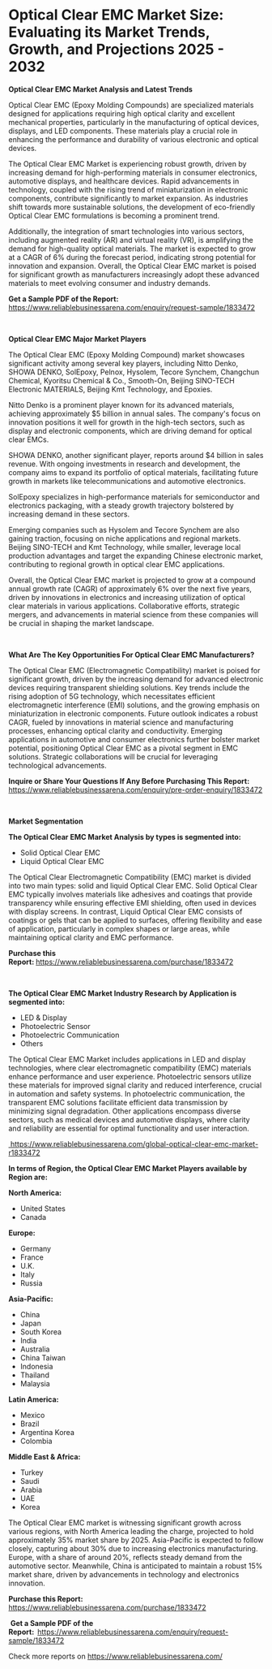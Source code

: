 <p><h1>Optical Clear EMC Market Size: Evaluating its Market Trends, Growth, and Projections 2025 - 2032</h1></p><p><strong>Optical Clear EMC Market Analysis and Latest Trends</strong></p>
<p><p>Optical Clear EMC (Epoxy Molding Compounds) are specialized materials designed for applications requiring high optical clarity and excellent mechanical properties, particularly in the manufacturing of optical devices, displays, and LED components. These materials play a crucial role in enhancing the performance and durability of various electronic and optical devices.</p><p>The Optical Clear EMC Market is experiencing robust growth, driven by increasing demand for high-performing materials in consumer electronics, automotive displays, and healthcare devices. Rapid advancements in technology, coupled with the rising trend of miniaturization in electronic components, contribute significantly to market expansion. As industries shift towards more sustainable solutions, the development of eco-friendly Optical Clear EMC formulations is becoming a prominent trend.</p><p>Additionally, the integration of smart technologies into various sectors, including augmented reality (AR) and virtual reality (VR), is amplifying the demand for high-quality optical materials. The market is expected to grow at a CAGR of 6% during the forecast period, indicating strong potential for innovation and expansion. Overall, the Optical Clear EMC market is poised for significant growth as manufacturers increasingly adopt these advanced materials to meet evolving consumer and industry demands.</p></p>
<p><strong>Get a Sample PDF of the Report:&nbsp;</strong> <a href="https://www.reliablebusinessarena.com/enquiry/request-sample/1833472?utm_campaign=3526&utm_medium=2&utm_source=Github&utm_content=ia&utm_term=26032025&utm_id=optical-clear-emc">https://www.reliablebusinessarena.com/enquiry/request-sample/1833472</a></p>
<p>&nbsp;</p>
<p><strong>Optical Clear EMC Major Market Players</strong></p>
<p><p>The Optical Clear EMC (Epoxy Molding Compound) market showcases significant activity among several key players, including Nitto Denko, SHOWA DENKO, SolEpoxy, Pelnox, Hysolem, Tecore Synchem, Changchun Chemical, Kyoritsu Chemical & Co., Smooth-On, Beijing SINO-TECH Electronic MATERIALS, Beijing Kmt Technology, and Epoxies. </p><p>Nitto Denko is a prominent player known for its advanced materials, achieving approximately $5 billion in annual sales. The company's focus on innovation positions it well for growth in the high-tech sectors, such as display and electronic components, which are driving demand for optical clear EMCs.</p><p>SHOWA DENKO, another significant player, reports around $4 billion in sales revenue. With ongoing investments in research and development, the company aims to expand its portfolio of optical materials, facilitating future growth in markets like telecommunications and automotive electronics. </p><p>SolEpoxy specializes in high-performance materials for semiconductor and electronics packaging, with a steady growth trajectory bolstered by increasing demand in these sectors. </p><p>Emerging companies such as Hysolem and Tecore Synchem are also gaining traction, focusing on niche applications and regional markets. Beijing SINO-TECH and Kmt Technology, while smaller, leverage local production advantages and target the expanding Chinese electronic market, contributing to regional growth in optical clear EMC applications.</p><p>Overall, the Optical Clear EMC market is projected to grow at a compound annual growth rate (CAGR) of approximately 6% over the next five years, driven by innovations in electronics and increasing utilization of optical clear materials in various applications. Collaborative efforts, strategic mergers, and advancements in material science from these companies will be crucial in shaping the market landscape.</p></p>
<p>&nbsp;</p>
<p><strong>What Are The Key Opportunities For Optical Clear EMC Manufacturers?</strong></p>
<p><p>The Optical Clear EMC (Electromagnetic Compatibility) market is poised for significant growth, driven by the increasing demand for advanced electronic devices requiring transparent shielding solutions. Key trends include the rising adoption of 5G technology, which necessitates efficient electromagnetic interference (EMI) solutions, and the growing emphasis on miniaturization in electronic components. Future outlook indicates a robust CAGR, fueled by innovations in material science and manufacturing processes, enhancing optical clarity and conductivity. Emerging applications in automotive and consumer electronics further bolster market potential, positioning Optical Clear EMC as a pivotal segment in EMC solutions. Strategic collaborations will be crucial for leveraging technological advancements.</p></p>
<p><strong>Inquire or Share Your Questions If Any Before Purchasing This Report:</strong> <a href="https://www.reliablebusinessarena.com/enquiry/pre-order-enquiry/1833472?utm_campaign=3526&utm_medium=2&utm_source=Github&utm_content=ia&utm_term=26032025&utm_id=optical-clear-emc">https://www.reliablebusinessarena.com/enquiry/pre-order-enquiry/1833472</a></p>
<p>&nbsp;</p>
<p><strong>Market Segmentation</strong></p>
<p><strong>The Optical Clear EMC Market Analysis by types is segmented into:</strong></p>
<p><ul><li>Solid Optical Clear EMC</li><li>Liquid Optical Clear EMC</li></ul></p>
<p><p>The Optical Clear Electromagnetic Compatibility (EMC) market is divided into two main types: solid and liquid Optical Clear EMC. Solid Optical Clear EMC typically involves materials like adhesives and coatings that provide transparency while ensuring effective EMI shielding, often used in devices with display screens. In contrast, Liquid Optical Clear EMC consists of coatings or gels that can be applied to surfaces, offering flexibility and ease of application, particularly in complex shapes or large areas, while maintaining optical clarity and EMC performance.</p></p>
<p><strong>Purchase this Report:&nbsp;</strong><a href="https://www.reliablebusinessarena.com/purchase/1833472?utm_campaign=3526&utm_medium=2&utm_source=Github&utm_content=ia&utm_term=26032025&utm_id=optical-clear-emc">https://www.reliablebusinessarena.com/purchase/1833472</a></p>
<p>&nbsp;</p>
<p><strong>The Optical Clear EMC Market Industry Research by Application is segmented into:</strong></p>
<p><ul><li>LED & Display</li><li>Photoelectric Sensor</li><li>Photoelectric Communication</li><li>Others</li></ul></p>
<p><p>The Optical Clear EMC Market includes applications in LED and display technologies, where clear electromagnetic compatibility (EMC) materials enhance performance and user experience. Photoelectric sensors utilize these materials for improved signal clarity and reduced interference, crucial in automation and safety systems. In photoelectric communication, the transparent EMC solutions facilitate efficient data transmission by minimizing signal degradation. Other applications encompass diverse sectors, such as medical devices and automotive displays, where clarity and reliability are essential for optimal functionality and user interaction.</p></p>
<p><a href="https://www.reliablebusinessarena.com/global-optical-clear-emc-market-r1833472?utm_campaign=3526&utm_medium=2&utm_source=Github&utm_content=ia&utm_term=26032025&utm_id=optical-clear-emc">&nbsp;https://www.reliablebusinessarena.com/global-optical-clear-emc-market-r1833472</a></p>
<p><strong>In terms of Region, the Optical Clear EMC Market Players available by Region are:</strong></p>
<p>
    <p> <strong> North America: </strong>
        <ul>
            <li>United States</li>
            <li>Canada</li>
        </ul>
        </p> 
    <p> <strong> Europe: </strong>
        <ul>
            <li>Germany</li>
            <li>France</li>
            <li>U.K.</li>
            <li>Italy</li>
            <li>Russia</li>
        </ul>
        </p> 
    <p> <strong> Asia-Pacific: </strong>
        <ul>
            <li>China</li>
            <li>Japan</li>
            <li>South Korea</li>
            <li>India</li>
            <li>Australia</li>
            <li>China Taiwan</li>
            <li>Indonesia</li>
            <li>Thailand</li>
            <li>Malaysia</li>
        </ul>
        </p> 
    <p> <strong> Latin America: </strong>
        <ul>
            <li>Mexico</li>
            <li>Brazil</li>
            <li>Argentina Korea</li>
            <li>Colombia</li>
        </ul>
        </p> 
    <p> <strong> Middle East & Africa: </strong>
        <ul>
            <li>Turkey</li>
            <li>Saudi</li>
            <li>Arabia</li>
            <li>UAE</li>
            <li>Korea</li>
        </ul>
    </p>
    </p>
<p><p>The Optical Clear EMC market is witnessing significant growth across various regions, with North America leading the charge, projected to hold approximately 35% market share by 2025. Asia-Pacific is expected to follow closely, capturing about 30% due to increasing electronics manufacturing. Europe, with a share of around 20%, reflects steady demand from the automotive sector. Meanwhile, China is anticipated to maintain a robust 15% market share, driven by advancements in technology and electronics innovation.</p></p>
<p><strong>Purchase this Report: </strong><a href="https://www.reliablebusinessarena.com/purchase/1833472?utm_campaign=3526&utm_medium=2&utm_source=Github&utm_content=ia&utm_term=26032025&utm_id=optical-clear-emc">https://www.reliablebusinessarena.com/purchase/1833472</a></p>
<p>&nbsp;<strong>Get a Sample PDF of the Report:&nbsp;&nbsp;</strong><a href="https://www.reliablebusinessarena.com/enquiry/request-sample/1833472?utm_campaign=3526&utm_medium=2&utm_source=Github&utm_content=ia&utm_term=26032025&utm_id=optical-clear-emc">https://www.reliablebusinessarena.com/enquiry/request-sample/1833472</a></p>
<p><strong></strong></p>
<p>Check more reports on <a href="https://www.reliablebusinessarena.com/?utm_campaign=3526&utm_medium=2&utm_source=Github&utm_content=ia&utm_term=26032025&utm_id=optical-clear-emc">https://www.reliablebusinessarena.com/</a></p>